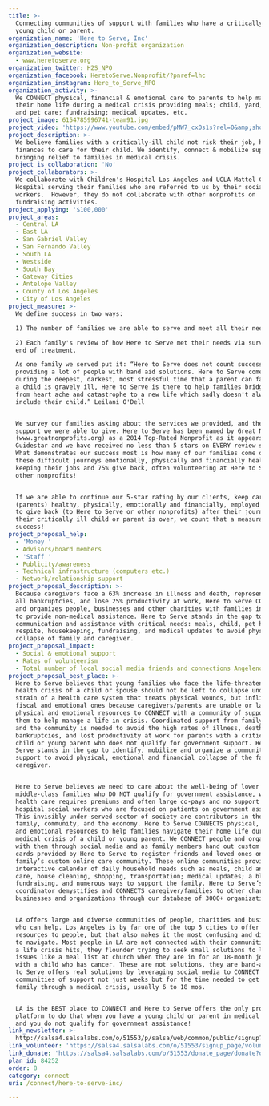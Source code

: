 ```yaml
---
title: >-
  Connecting communities of support with families who have a critically ill
  young child or parent.
organization_name: 'Here to Serve, Inc'
organization_description: Non-profit organization
organization_website:
  - www.heretoserve.org
organization_twitter: H2S_NPO
organization_facebook: HeretoServe.Nonprofit/?pnref=lhc
organization_instagram: Here_to_Serve_NPO
organization_activity: >-
  We CONNECT physical, financial & emotional care to parents to help manage
  their home life during a medical crisis providing meals; child, yard, house
  and pet care; fundraising; medical updates, etc.
project_image: 6154785996741-team91.jpg
project_video: 'https://www.youtube.com/embed/pMW7_cxOs1s?rel=0&amp;showinfo=0'
project_description: >-
  We believe families with a critically-ill child not risk their job, health, or
  finances to care for their child. We identify, connect & mobilize support
  bringing relief to families in medical crisis.
project_is_collaboration: 'No'
project_collaborators: >-
  We collaborate with Children's Hospital Los Angeles and UCLA Mattel Children's
  Hospital serving their families who are referred to us by their social
  workers.  However, they do not collaborate with other nonprofits on
  fundraising activities.
project_applying: '$100,000'
project_areas:
  - Central LA
  - East LA
  - San Gabriel Valley
  - San Fernando Valley
  - South LA
  - Westside
  - South Bay
  - Gateway Cities
  - Antelope Valley
  - County of Los Angeles
  - City of Los Angeles
project_measure: >-
  We define success in two ways:

  1) The number of families we are able to serve and meet all their needs and

  2) Each family's review of how Here to Serve met their needs via survey at the
  end of treatment.

  As one family we served put it: “Here to Serve does not count success by
  providing a lot of people with band aid solutions. Here to Serve comes through
  during the deepest, darkest, most stressful time that a parent can face. When
  a child is gravely ill, Here to Serve is there to help families bridge the gap
  from heart ache and catastrophe to a new life which sadly doesn't always
  include their child.” Leilani O'Dell


  We survey our families asking about the services we provided, and the tangible
  support we were able to give. Here to Serve has been named by Great Nonprofits
  (www.greatnonprofits.org) as a 2014 Top-Rated Nonprofit as it appears on
  Guidestar and we have received no less than 5 stars on EVERY review submitted.
  What demonstrates our success most is how many of our families come out of
  these difficult journeys emotionally, physically and financially healthy,
  keeping their jobs and 75% give back, often volunteering at Here to Serve and
  other nonprofits!


  If we are able to continue our 5-star rating by our clients, keep caregivers
  (parents) healthy, physically, emotionally and financially, employed and able
  to give back (to Here to Serve or other nonprofits) after their journey with
  their critically ill child or parent is over, we count that a measurable
  success!
project_proposal_help:
  - 'Money '
  - Advisors/board members
  - 'Staff '
  - Publicity/awareness
  - Technical infrastructure (computers etc.)
  - Network/relationship support
project_proposal_description: >-
  Because caregivers face a 63% increase in illness and death, represent 62% of
  all bankruptcies, and lose 25% productivity at work, Here to Serve CONNECTS
  and organizes people, businesses and other charities with families in crisis
  to provide non-medical assistance. Here to Serve stands in the gap to provide
  communication and assistance with critical needs: meals, child, pet home care,
  respite, housekeeping, fundraising, and medical updates to avoid physical
  collapse of family and caregiver.
project_proposal_impact:
  - Social & emotional support
  - Rates of volunteerism
  - Total number of local social media friends and connections Angelenos have
project_proposal_best_place: >-
  Here to Serve believes that young families who face the life-threatening
  health crisis of a child or spouse should not be left to collapse under the
  strain of a health care system that treats physical wounds, but inflicts
  fiscal and emotional ones because caregivers/parents are unable or lack the
  physical and emotional resources to CONNECT with a community of support around
  them to help manage a life in crisis. Coordinated support from family, friends
  and the community is needed to avoid the high rates of illness, death,
  bankruptcies, and lost productivity at work for parents with a critically-ill
  child or young parent who does not qualify for government support. Here to
  Serve stands in the gap to identify, mobilize and organize a community of
  support to avoid physical, emotional and financial collapse of the family and
  caregiver.


  Here to Serve believes we need to care about the well-being of lower and
  middle-class families who DO NOT qualify for government assistance, who's
  health care requires premiums and often large co-pays and no support from
  hospital social workers who are focused on patients on government assistance.
  This invisibly under-served sector of society are contributors in their
  family, community, and the economy. Here to Serve CONNECTS physical, financial
  and emotional resources to help families navigate their home life during the
  medical crisis of a child or young parent. We CONNECT people and organizations
  with them through social media and as family members hand out custom business
  cards provided by Here to Serve to register friends and loved ones on the
  family’s custom online care community. These online communities provide: an
  interactive calendar of daily household needs such as meals, child and pet
  care, house cleaning, shopping, transportation; medical updates; a blog;
  fundraising, and numerous ways to support the family. Here to Serve’s research
  coordinator demystifies and CONNECTS caregiver/families to other charities,
  businesses and organizations through our database of 3000+ organizations.


  LA offers large and diverse communities of people, charities and businesses
  who can help. Los Angeles is by far one of the top 5 cities to offer the most
  resources to people, but that also makes it the most confusing and difficult
  to navigate. Most people in LA are not connected with their communities.  When
  a life crisis hits, they flounder trying to seek small solutions to large
  issues like a meal list at church when they are in for an 18-month journey
  with a child who has cancer. These are not solutions, they are band-aids. Here
  to Serve offers real solutions by leveraging social media to CONNECT
  communities of support not just weeks but for the time needed to get the
  family through a medical crisis, usually 6 to 18 mos.


  LA is the BEST place to CONNECT and Here to Serve offers the only program and
  platform to do that when you have a young child or parent in medical crisis
  and you do not qualify for government assistance!
link_newsletter: >-
  http://salsa4.salsalabs.com/o/51553/p/salsa/web/common/public/signup?signup_page_KEY=9318&okay=true
link_volunteer: 'https://salsa4.salsalabs.com/o/51553/signup_page/volunteer?okay=true'
link_donate: 'https://salsa4.salsalabs.com/o/51553/donate_page/donate?okay=true'
plan_id: 84252
order: 8
category: connect
uri: /connect/here-to-serve-inc/

---
```

